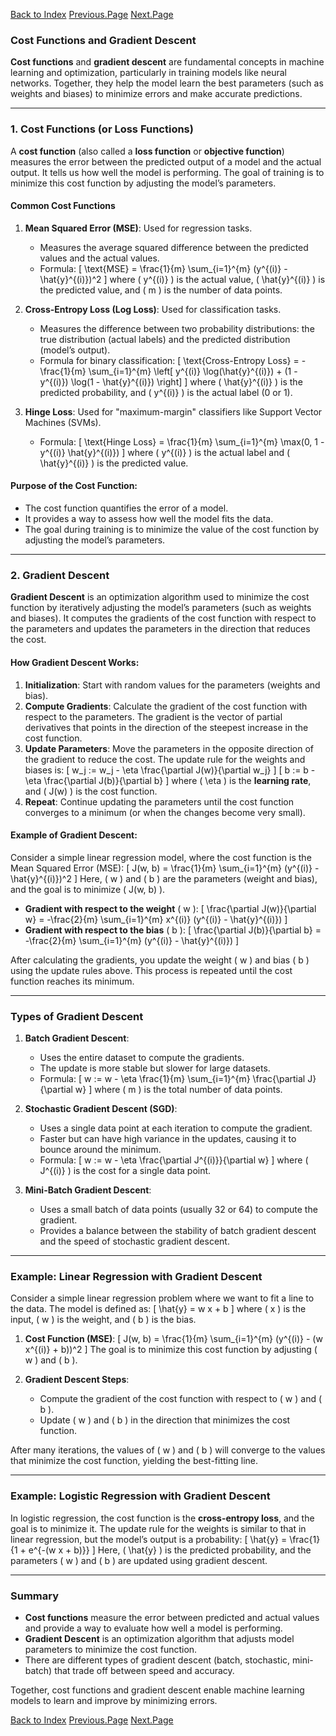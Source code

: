 [Back to Index](./O-index.md)  [Previous.Page](./Page-4_MutuallyExclusiveClasses.md)  [Next.Page](./Page-6_Backpropagation.md)

### Cost Functions and Gradient Descent

**Cost functions** and **gradient descent** are fundamental concepts in machine learning and optimization, particularly in training models like neural networks. Together, they help the model learn the best parameters (such as weights and biases) to minimize errors and make accurate predictions.

---

### 1. **Cost Functions** (or Loss Functions)

A **cost function** (also called a **loss function** or **objective function**) measures the error between the predicted output of a model and the actual output. It tells us how well the model is performing. The goal of training is to minimize this cost function by adjusting the model’s parameters.

#### Common Cost Functions

1. **Mean Squared Error (MSE)**: Used for regression tasks.
   - Measures the average squared difference between the predicted values and the actual values.
   - Formula:
     \[
     \text{MSE} = \frac{1}{m} \sum_{i=1}^{m} (y^{(i)} - \hat{y}^{(i)})^2
     \]
     where \( y^{(i)} \) is the actual value, \( \hat{y}^{(i)} \) is the predicted value, and \( m \) is the number of data points.

2. **Cross-Entropy Loss (Log Loss)**: Used for classification tasks.
   - Measures the difference between two probability distributions: the true distribution (actual labels) and the predicted distribution (model’s output).
   - Formula for binary classification:
     \[
     \text{Cross-Entropy Loss} = -\frac{1}{m} \sum_{i=1}^{m} \left[ y^{(i)} \log(\hat{y}^{(i)}) + (1 - y^{(i)}) \log(1 - \hat{y}^{(i)}) \right]
     \]
     where \( \hat{y}^{(i)} \) is the predicted probability, and \( y^{(i)} \) is the actual label (0 or 1).

3. **Hinge Loss**: Used for "maximum-margin" classifiers like Support Vector Machines (SVMs).
   - Formula:
     \[
     \text{Hinge Loss} = \frac{1}{m} \sum_{i=1}^{m} \max(0, 1 - y^{(i)} \hat{y}^{(i)})
     \]
     where \( y^{(i)} \) is the actual label and \( \hat{y}^{(i)} \) is the predicted value.

#### Purpose of the Cost Function:
- The cost function quantifies the error of a model.
- It provides a way to assess how well the model fits the data.
- The goal during training is to minimize the value of the cost function by adjusting the model’s parameters.

---

### 2. **Gradient Descent**

**Gradient Descent** is an optimization algorithm used to minimize the cost function by iteratively adjusting the model’s parameters (such as weights and biases). It computes the gradients of the cost function with respect to the parameters and updates the parameters in the direction that reduces the cost.

#### How Gradient Descent Works:

1. **Initialization**: Start with random values for the parameters (weights and bias).
2. **Compute Gradients**: Calculate the gradient of the cost function with respect to the parameters. The gradient is the vector of partial derivatives that points in the direction of the steepest increase in the cost function.
3. **Update Parameters**: Move the parameters in the opposite direction of the gradient to reduce the cost. The update rule for the weights and biases is:
   \[
   w_j := w_j - \eta \frac{\partial J(w)}{\partial w_j}
   \]
   \[
   b := b - \eta \frac{\partial J(b)}{\partial b}
   \]
   where \( \eta \) is the **learning rate**, and \( J(w) \) is the cost function.
4. **Repeat**: Continue updating the parameters until the cost function converges to a minimum (or when the changes become very small).

#### Example of Gradient Descent:

Consider a simple linear regression model, where the cost function is the Mean Squared Error (MSE):
\[
J(w, b) = \frac{1}{m} \sum_{i=1}^{m} (y^{(i)} - \hat{y}^{(i)})^2
\]
Here, \( w \) and \( b \) are the parameters (weight and bias), and the goal is to minimize \( J(w, b) \).

- **Gradient with respect to the weight** \( w \):
  \[
  \frac{\partial J(w)}{\partial w} = -\frac{2}{m} \sum_{i=1}^{m} x^{(i)} (y^{(i)} - \hat{y}^{(i)})
  \]
- **Gradient with respect to the bias** \( b \):
  \[
  \frac{\partial J(b)}{\partial b} = -\frac{2}{m} \sum_{i=1}^{m} (y^{(i)} - \hat{y}^{(i)})
  \]

After calculating the gradients, you update the weight \( w \) and bias \( b \) using the update rules above. This process is repeated until the cost function reaches its minimum.

---

### Types of Gradient Descent

1. **Batch Gradient Descent**:
   - Uses the entire dataset to compute the gradients.
   - The update is more stable but slower for large datasets.
   - Formula:
     \[
     w := w - \eta \frac{1}{m} \sum_{i=1}^{m} \frac{\partial J}{\partial w}
     \]
     where \( m \) is the total number of data points.

2. **Stochastic Gradient Descent (SGD)**:
   - Uses a single data point at each iteration to compute the gradient.
   - Faster but can have high variance in the updates, causing it to bounce around the minimum.
   - Formula:
     \[
     w := w - \eta \frac{\partial J^{(i)}}{\partial w}
     \]
     where \( J^{(i)} \) is the cost for a single data point.

3. **Mini-Batch Gradient Descent**:
   - Uses a small batch of data points (usually 32 or 64) to compute the gradient.
   - Provides a balance between the stability of batch gradient descent and the speed of stochastic gradient descent.

---

### Example: Linear Regression with Gradient Descent

Consider a simple linear regression problem where we want to fit a line to the data. The model is defined as:
\[
\hat{y} = w x + b
\]
where \( x \) is the input, \( w \) is the weight, and \( b \) is the bias.

1. **Cost Function (MSE)**:
   \[
   J(w, b) = \frac{1}{m} \sum_{i=1}^{m} (y^{(i)} - (w x^{(i)} + b))^2
   \]
   The goal is to minimize this cost function by adjusting \( w \) and \( b \).

2. **Gradient Descent Steps**:
   - Compute the gradient of the cost function with respect to \( w \) and \( b \).
   - Update \( w \) and \( b \) in the direction that minimizes the cost function.

After many iterations, the values of \( w \) and \( b \) will converge to the values that minimize the cost function, yielding the best-fitting line.

---

### Example: Logistic Regression with Gradient Descent

In logistic regression, the cost function is the **cross-entropy loss**, and the goal is to minimize it. The update rule for the weights is similar to that in linear regression, but the model’s output is a probability:
\[
\hat{y} = \frac{1}{1 + e^{-(w x + b)}}
\]
Here, \( \hat{y} \) is the predicted probability, and the parameters \( w \) and \( b \) are updated using gradient descent.

---

### Summary
- **Cost functions** measure the error between predicted and actual values and provide a way to evaluate how well a model is performing.
- **Gradient Descent** is an optimization algorithm that adjusts model parameters to minimize the cost function.
- There are different types of gradient descent (batch, stochastic, mini-batch) that trade off between speed and accuracy.

Together, cost functions and gradient descent enable machine learning models to learn and improve by minimizing errors.

[Back to Index](./O-index.md)  [Previous.Page](./Page-4_MutuallyExclusiveClasses.md)  [Next.Page](./Page-6_Backpropagation.md)
